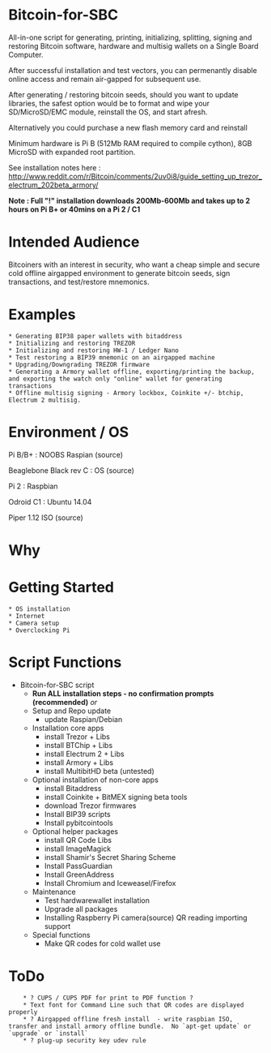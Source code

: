 Bitcoin-for-SBC
===============

All-in-one script for generating, printing, initializing, splitting, signing and restoring Bitcoin software, hardware and multisig wallets on a Single Board Computer.

After successful installation and test vectors, you can permenantly disable online access and remain air-gapped for subsequent use.

After generating / restoring bitcoin seeds, should you want to update libraries, the safest option would be to format and wipe your SD/MicroSD/EMC module, reinstall the OS, and start afresh.

Alternatively you could purchase a new flash memory card and reinstall

Minimum hardware is Pi B (512Mb RAM required to compile cython), 8GB MicroSD with expanded root partition.

See installation notes here : http://www.reddit.com/r/Bitcoin/comments/2uv0i8/guide_setting_up_trezor_electrum_202beta_armory/

**Note : Full "!" installation downloads 200Mb-600Mb and takes up to 2 hours on Pi B+ or 40mins on a Pi 2 / C1**

# Intended Audience

Bitcoiners with an interest in security, who want a cheap simple  and secure cold offline airgapped environment to generate bitcoin seeds, sign transactions, and test/restore mnemonics.

# Examples

	* Generating BIP38 paper wallets with bitaddress
	* Initializing and restoring TREZOR
	* Initializing and restoring HW-1 / Ledger Nano
	* Test restoring a BIP39 mnemonic on an airgapped machine
	* Upgrading/Downgrading TREZOR firmware
	* Generating a Armory wallet offline, exporting/printing the backup, and exporting the watch only "online" wallet for generating transactions
	* Offline multisig signing - Armory lockbox, Coinkite +/- btchip, Electrum 2 multisig.

# Environment / OS
Pi B/B+ : NOOBS Raspian (source)

Beaglebone Black rev C : OS (source)

Pi 2 : Raspbian

Odroid C1 : Ubuntu 14.04

Piper 1.12 ISO (source)

# Why

# Getting Started

	* OS installation
	* Internet
	* Camera setup
	* Overclocking Pi

# Script Functions
* Bitcoin-for-SBC script
	* **Run ALL installation steps - no confirmation prompts (recommended)** *or*
	* Setup and Repo update
		*	update Raspian/Debian
	* Installation core apps
		* install Trezor + Libs
		* install BTChip + Libs
		* install Electrum 2 + Libs
		* install Armory + Libs
		* install MultibitHD beta (untested)
	* Optional installation of non-core apps
		* install Bitaddress
		* install Coinkite + BitMEX signing beta tools
		* download Trezor firmwares
		* Install BIP39 scripts
		* Install pybitcointools
	* Optional helper packages
		* install QR Code Libs
		* install ImageMagick
		* install Shamir's Secret Sharing Scheme
		* Install PassGuardian
		* Install GreenAddress
		* Install Chromium and Iceweasel/Firefox
	* Maintenance
		* Test hardwarewallet installation
		* Upgrade all packages
		* Installing Raspberry Pi camera(source) QR reading importing support
	* Special functions
		* Make QR codes for cold wallet use

# ToDo
		* ? CUPS / CUPS PDF for print to PDF function ?
		* Text font for Command Line such that QR codes are displayed properly
		* ? Airgapped offline fresh install  - write raspbian ISO, transfer and install armory offline bundle.  No `apt-get update` or `upgrade` or `install`
		* ? plug-up security key udev rule
